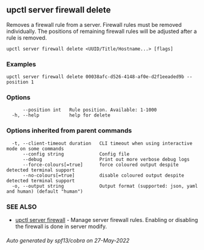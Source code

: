 ## upctl server firewall delete

Removes a firewall rule from a server. Firewall rules must be removed individually. The positions of remaining firewall rules will be adjusted after a rule is removed.

```
upctl server firewall delete <UUID/Title/Hostname...> [flags]
```

### Examples

```
upctl server firewall delete 00038afc-d526-4148-af0e-d2f1eeaded9b --position 1
```

### Options

```
      --position int   Rule position. Available: 1-1000
  -h, --help           help for delete
```

### Options inherited from parent commands

```
  -t, --client-timeout duration   CLI timeout when using interactive mode on some commands
      --config string             Config file
      --debug                     Print out more verbose debug logs
      --force-colours[=true]      force coloured output despite detected terminal support
      --no-colours[=true]         disable coloured output despite detected terminal support
  -o, --output string             Output format (supported: json, yaml and human) (default "human")
```

### SEE ALSO

* [upctl server firewall](upctl_server_firewall.md)	 - Manage server firewall rules. Enabling or disabling the firewall is done in server modify.

###### Auto generated by spf13/cobra on 27-May-2022
